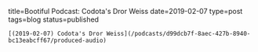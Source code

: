 
title=Bootiful Podcast: Codota's Dror Weiss
date=2019-02-07
type=post
tags=blog
status=published
~~~~~~
[(2019-02-07) Codota's Dror Weiss](/podcasts/d99dcb7f-8aec-427b-8940-bc13eabcff67/produced-audio) 
            